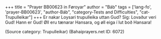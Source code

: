 +++
title = "Prayer BB00623 in Føroyar"
author = "Báb"
tags = ['lang-fo', 'prayer-BB00623', "author-Báb", "category-Tests and Difficulties", "cat-Trupulleikar"]
+++
Er nakar Loysari trupulleika uttan Gud? Sig: Lovaður veri Gud! Hann er Gud! Øll eru tænarar Hansara, og øll eiga í lut boð Hansara!

(Source category: Trupulleikar)
(Bahaiprayers.net ID: 6072)

